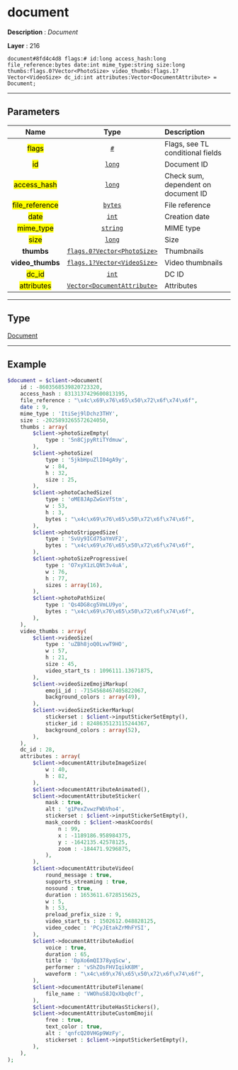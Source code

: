 # document

**Description** : *Document*

**Layer** : 216

```tl
document#8fd4c4d8 flags:# id:long access_hash:long file_reference:bytes date:int mime_type:string size:long thumbs:flags.0?Vector<PhotoSize> video_thumbs:flags.1?Vector<VideoSize> dc_id:int attributes:Vector<DocumentAttribute> = Document;
```

---

## Parameters

| Name | Type | Description |
| :---: | :---: | :--- |
| <mark>flags</mark> | [`#`](type/#) | Flags, see TL conditional fields |
| <mark>id</mark> | [`long`](type/long) | Document ID |
| <mark>access_hash</mark> | [`long`](type/long) | Check sum, dependent on document ID |
| <mark>file_reference</mark> | [`bytes`](type/bytes) | File reference |
| <mark>date</mark> | [`int`](type/int) | Creation date |
| <mark>mime_type</mark> | [`string`](type/string) | MIME type |
| <mark>size</mark> | [`long`](type/long) | Size |
| **thumbs** | [`flags.0?Vector<PhotoSize>`](type/PhotoSize) | Thumbnails |
| **video_thumbs** | [`flags.1?Vector<VideoSize>`](type/VideoSize) | Video thumbnails |
| <mark>dc_id</mark> | [`int`](type/int) | DC ID |
| <mark>attributes</mark> | [`Vector<DocumentAttribute>`](type/DocumentAttribute) | Attributes |

---

## Type

[Document](type/Document)

---

## Example

```php
$document = $client->document(
	id : -8603568539820723320,
	access_hash : 8313137429600813195,
	file_reference : "\x4c\x69\x76\x65\x50\x72\x6f\x74\x6f",
	date : 9,
	mime_type : 'ItiSej9lDchz3THY',
	size : -2025893265572624050,
	thumbs : array(
		$client->photoSizeEmpty(
			type : '5n8CjpyRtiTYdmuw',
		),
		$client->photoSize(
			type : '5jkbHpuZlI04gA9y',
			w : 84,
			h : 32,
			size : 25,
		),
		$client->photoCachedSize(
			type : 'oME8JApZwGxVfStm',
			w : 53,
			h : 3,
			bytes : "\x4c\x69\x76\x65\x50\x72\x6f\x74\x6f",
		),
		$client->photoStrippedSize(
			type : 'SvUy9ICd75aYmVF2',
			bytes : "\x4c\x69\x76\x65\x50\x72\x6f\x74\x6f",
		),
		$client->photoSizeProgressive(
			type : 'O7xyX1zLQNt3v4uA',
			w : 76,
			h : 77,
			sizes : array(16),
		),
		$client->photoPathSize(
			type : 'Qs4DG8cg5VmLU9yo',
			bytes : "\x4c\x69\x76\x65\x50\x72\x6f\x74\x6f",
		),
	),
	video_thumbs : array(
		$client->videoSize(
			type : 'uZBh8joQ0LvwT9HO',
			w : 57,
			h : 21,
			size : 45,
			video_start_ts : 1096111.13671875,
		),
		$client->videoSizeEmojiMarkup(
			emoji_id : -7154568467405822067,
			background_colors : array(49),
		),
		$client->videoSizeStickerMarkup(
			stickerset : $client->inputStickerSetEmpty(),
			sticker_id : 8248635123115244367,
			background_colors : array(52),
		),
	),
	dc_id : 28,
	attributes : array(
		$client->documentAttributeImageSize(
			w : 40,
			h : 82,
		),
		$client->documentAttributeAnimated(),
		$client->documentAttributeSticker(
			mask : true,
			alt : 'g1PexZvwzFWbVho4',
			stickerset : $client->inputStickerSetEmpty(),
			mask_coords : $client->maskCoords(
				n : 99,
				x : -1189186.958984375,
				y : -1642135.42578125,
				zoom : -184471.9296875,
			),
		),
		$client->documentAttributeVideo(
			round_message : true,
			supports_streaming : true,
			nosound : true,
			duration : 1653611.6728515625,
			w : 5,
			h : 53,
			preload_prefix_size : 9,
			video_start_ts : 1502612.048828125,
			video_codec : 'PCyJEtakZrMhFYSI',
		),
		$client->documentAttributeAudio(
			voice : true,
			duration : 65,
			title : 'DpXo6mQI378yqScw',
			performer : 'vShZOsFHVIqikK8M',
			waveform : "\x4c\x69\x76\x65\x50\x72\x6f\x74\x6f",
		),
		$client->documentAttributeFilename(
			file_name : 'VWOhuS8JQxXbq0cf',
		),
		$client->documentAttributeHasStickers(),
		$client->documentAttributeCustomEmoji(
			free : true,
			text_color : true,
			alt : 'qnfcQ20VHGp9WzFy',
			stickerset : $client->inputStickerSetEmpty(),
		),
	),
);
```